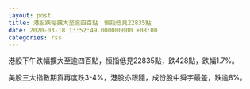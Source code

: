 ```yaml
---
layout: post
title: 港股跌幅擴大至逾四百點　恒指低見22835點
date: 2020-03-18 13:52:49.000000000 +08:00
categories: rss
---
```


港股下午跌幅擴大至逾四百點，恒指低見22835點，跌428點，跌幅1.7%。

美股三大指數期貨再度跌3-4%，港股亦跟隨，成份股中舜宇最差，跌逾8%。
